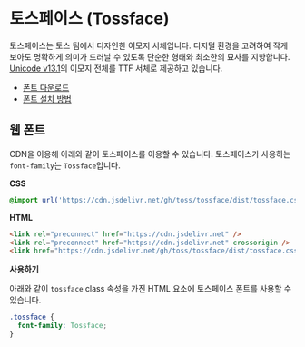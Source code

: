 # 토스페이스 (Tossface)

토스페이스는 토스 팀에서 디자인한 이모지 서체입니다.
디지털 환경을 고려하여 작게 보아도 명확하게 의미가 드러날 수 있도록 단순한 형태와 최소한의 묘사를 지향합니다. [Unicode v13.1](https://unicode.org/emoji/charts-13.1/emoji-released.html)의 이모지 전체를 TTF 서체로 제공하고 있습니다.

- [폰트 다운로드](https://github.com/toss/tossface/releases/tag/v1.1)
- [폰트 설치 방법](https://support.apple.com/ko-kr/HT201749)

## 웹 폰트

CDN을 이용해 아래와 같이 토스페이스를 이용할 수 있습니다. 토스페이스가 사용하는 `font-family`는 `Tossface`입니다.

<!-- markdownlint-disable-next-line MD036 -->
**CSS**

```css
@import url('https://cdn.jsdelivr.net/gh/toss/tossface/dist/tossface.css');
```

<!-- markdownlint-disable-next-line MD036 -->
**HTML**

```html
<link rel="preconnect" href="https://cdn.jsdelivr.net" />
<link rel="preconnect" href="https://cdn.jsdelivr.net" crossorigin />
<link href="https://cdn.jsdelivr.net/gh/toss/tossface/dist/tossface.css" rel="stylesheet" type="text/css" />
```

<!-- markdownlint-disable-next-line MD036 -->
**사용하기**

아래와 같이 `tossface` class 속성을 가진 HTML 요소에 토스페이스 폰트를 사용할 수 있습니다.

```css
.tossface {
  font-family: Tossface;
}
```
